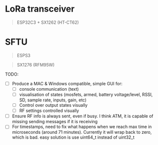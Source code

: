 # LoRa transceiver
> ESP32C3 + SX1262 (HT-CT62)


# SFTU
> ESPS3

> SX1276 (RFM95W)

TODO:
- [ ] Produce a MAC & Windows compatible, simple GUI for:
  - [ ] console communication (text)
  - [ ] visualisation of states (mosfets, armed, battery voltage/level, RSSI, SD, sample rate, inputs, gain, etc)
  - [ ] Control over output states visually
  - [ ] RF settings controlled visually
- [ ] Ensure RF info is always sent, even if busy. I think ATM, it is capable of missing sending messages if it is receiving
- [ ] For timestamps, need to fix what happens when we reach max time in microseconds (around 71 minutes). Currently it will wrap back to zero, which is bad. easy solution is use uint64_t instead of uint32_t
